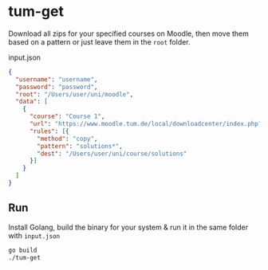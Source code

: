 # tum-get

Download all zips for your specified courses on Moodle, then move them based on a pattern or just leave them in the `root` folder.

input.json
```json
{ 
  "username": "username",
  "password": "password",
  "root": "/Users/user/uni/moodle",
  "data": [
    {
      "course": "Course 1",
      "url": "https://www.moodle.tum.de/local/downloadcenter/index.php?courseid=XXX",
      "rules": [{
        "method": "copy",
        "pattern": "solutions*",
        "dest": "/Users/user/uni/course/solutions"
      }]
    }
  ]
}
```

## Run
Install Golang, build the binary for your system & run it in the same folder with `input.json`
```bash
go build
./tum-get
```
